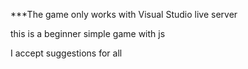 ***The game only works with Visual Studio live server

this is a beginner simple game with js

I accept suggestions for all
